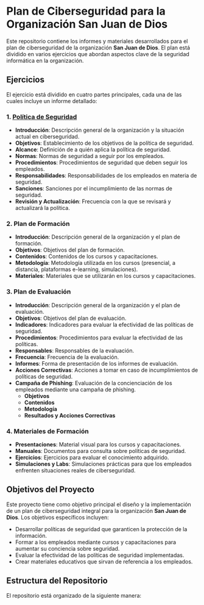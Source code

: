 # Plan de Ciberseguridad para la Organización San Juan de Dios

Este repositorio contiene los informes y materiales desarrollados para el plan de ciberseguridad de la organización **San Juan de Dios**. El plan está dividido en varios ejercicios que abordan aspectos clave de la seguridad informática en la organización.

## Ejercicios

El ejercicio está dividido en cuatro partes principales, cada una de las cuales incluye un informe detallado:

### 1. **[Política de Seguridad](https://github.com/JCreiv/Politica_formacion/blob/master/Pol%C3%ADtica%20de%20seguridad.md)**
   - **Introducción**: Descripción general de la organización y la situación actual en ciberseguridad.
   - **Objetivos**: Establecimiento de los objetivos de la política de seguridad.
   - **Alcance**: Definición de a quién aplica la política de seguridad.
   - **Normas**: Normas de seguridad a seguir por los empleados.
   - **Procedimientos**: Procedimientos de seguridad que deben seguir los empleados.
   - **Responsabilidades**: Responsabilidades de los empleados en materia de seguridad.
   - **Sanciones**: Sanciones por el incumplimiento de las normas de seguridad.
   - **Revisión y Actualización**: Frecuencia con la que se revisará y actualizará la política.

### 2. **Plan de Formación**
   - **Introducción**: Descripción general de la organización y el plan de formación.
   - **Objetivos**: Objetivos del plan de formación.
   - **Contenidos**: Contenidos de los cursos y capacitaciones.
   - **Metodología**: Metodología utilizada en los cursos (presencial, a distancia, plataformas e-learning, simulaciones).
   - **Materiales**: Materiales que se utilizarán en los cursos y capacitaciones.

### 3. **Plan de Evaluación**
   - **Introducción**: Descripción general de la organización y el plan de evaluación.
   - **Objetivos**: Objetivos del plan de evaluación.
   - **Indicadores**: Indicadores para evaluar la efectividad de las políticas de seguridad.
   - **Procedimientos**: Procedimientos para evaluar la efectividad de las políticas.
   - **Responsables**: Responsables de la evaluación.
   - **Frecuencia**: Frecuencia de la evaluación.
   - **Informes**: Forma de presentación de los informes de evaluación.
   - **Acciones Correctivas**: Acciones a tomar en caso de incumplimientos de políticas de seguridad.
   - **Campaña de Phishing**: Evaluación de la concienciación de los empleados mediante una campaña de phishing.
     - **Objetivos**
     - **Contenidos**
     - **Metodología**
     - **Resultados y Acciones Correctivas**

### 4. **Materiales de Formación**
   - **Presentaciones**: Material visual para los cursos y capacitaciones.
   - **Manuales**: Documentos para consulta sobre políticas de seguridad.
   - **Ejercicios**: Ejercicios para evaluar el conocimiento adquirido.
   - **Simulaciones y Labs**: Simulaciones prácticas para que los empleados enfrenten situaciones reales de ciberseguridad.

## Objetivos del Proyecto

Este proyecto tiene como objetivo principal el diseño y la implementación de un plan de ciberseguridad integral para la organización **San Juan de Dios**. Los objetivos específicos incluyen:

- Desarrollar políticas de seguridad que garanticen la protección de la información.
- Formar a los empleados mediante cursos y capacitaciones para aumentar su conciencia sobre seguridad.
- Evaluar la efectividad de las políticas de seguridad implementadas.
- Crear materiales educativos que sirvan de referencia a los empleados.

## Estructura del Repositorio

El repositorio está organizado de la siguiente manera:

